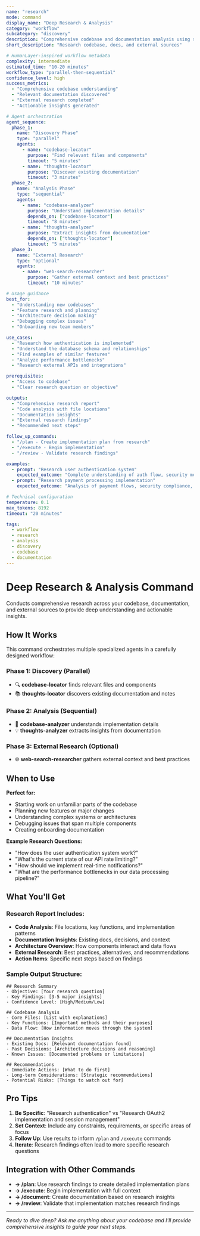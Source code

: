 ```yaml
---
name: "research"
mode: command
display_name: "Deep Research & Analysis"
category: "workflow"
subcategory: "discovery"
description: "Comprehensive codebase and documentation analysis using specialized agents to gather context and insights"
short_description: "Research codebase, docs, and external sources"

# HumanLayer-inspired workflow metadata
complexity: intermediate
estimated_time: "10-20 minutes"
workflow_type: "parallel-then-sequential"
confidence_level: high
success_metrics:
  - "Comprehensive codebase understanding"
  - "Relevant documentation discovered"
  - "External research completed"
  - "Actionable insights generated"

# Agent orchestration
agent_sequence:
  phase_1:
    name: "Discovery Phase"
    type: "parallel"
    agents:
      - name: "codebase-locator"
        purpose: "Find relevant files and components"
        timeout: "5 minutes"
      - name: "thoughts-locator"
        purpose: "Discover existing documentation"
        timeout: "3 minutes"
  phase_2:
    name: "Analysis Phase"
    type: "sequential"
    agents:
      - name: "codebase-analyzer"
        purpose: "Understand implementation details"
        depends_on: ["codebase-locator"]
        timeout: "8 minutes"
      - name: "thoughts-analyzer"
        purpose: "Extract insights from documentation"
        depends_on: ["thoughts-locator"]
        timeout: "5 minutes"
  phase_3:
    name: "External Research"
    type: "optional"
    agents:
      - name: "web-search-researcher"
        purpose: "Gather external context and best practices"
        timeout: "10 minutes"

# Usage guidance
best_for:
  - "Understanding new codebases"
  - "Feature research and planning"
  - "Architecture decision making"
  - "Debugging complex issues"
  - "Onboarding new team members"

use_cases:
  - "Research how authentication is implemented"
  - "Understand the database schema and relationships"
  - "Find examples of similar features"
  - "Analyze performance bottlenecks"
  - "Research external APIs and integrations"

prerequisites:
  - "Access to codebase"
  - "Clear research question or objective"

outputs:
  - "Comprehensive research report"
  - "Code analysis with file locations"
  - "Documentation insights"
  - "External research findings"
  - "Recommended next steps"

follow_up_commands:
  - "/plan - Create implementation plan from research"
  - "/execute - Begin implementation"
  - "/review - Validate research findings"

examples:
  - prompt: "Research user authentication system"
    expected_outcome: "Complete understanding of auth flow, security measures, and integration points"
  - prompt: "Research payment processing implementation"
    expected_outcome: "Analysis of payment flows, security compliance, and error handling"

# Technical configuration
temperature: 0.1
max_tokens: 8192
timeout: "20 minutes"

tags:
  - workflow
  - research
  - analysis
  - discovery
  - codebase
  - documentation
---
```


# Deep Research & Analysis Command

Conducts comprehensive research across your codebase, documentation, and external sources to provide deep understanding and actionable insights.

## How It Works

This command orchestrates multiple specialized agents in a carefully designed workflow:

### Phase 1: Discovery (Parallel)
- 🔍 **codebase-locator** finds relevant files and components
- 📚 **thoughts-locator** discovers existing documentation and notes

### Phase 2: Analysis (Sequential)
- 🧠 **codebase-analyzer** understands implementation details
- 💡 **thoughts-analyzer** extracts insights from documentation

### Phase 3: External Research (Optional)
- 🌐 **web-search-researcher** gathers external context and best practices

## When to Use

**Perfect for:**
- Starting work on unfamiliar parts of the codebase
- Planning new features or major changes
- Understanding complex systems or architectures
- Debugging issues that span multiple components
- Creating onboarding documentation

**Example Research Questions:**
- "How does the user authentication system work?"
- "What's the current state of our API rate limiting?"
- "How should we implement real-time notifications?"
- "What are the performance bottlenecks in our data processing pipeline?"

## What You'll Get

### Research Report Includes:
- **Code Analysis**: File locations, key functions, and implementation patterns
- **Documentation Insights**: Existing docs, decisions, and context
- **Architecture Overview**: How components interact and data flows
- **External Research**: Best practices, alternatives, and recommendations
- **Action Items**: Specific next steps based on findings

### Sample Output Structure:
```
## Research Summary
- Objective: [Your research question]
- Key Findings: [3-5 major insights]
- Confidence Level: [High/Medium/Low]

## Codebase Analysis
- Core Files: [List with explanations]
- Key Functions: [Important methods and their purposes]
- Data Flow: [How information moves through the system]

## Documentation Insights
- Existing Docs: [Relevant documentation found]
- Past Decisions: [Architecture decisions and reasoning]
- Known Issues: [Documented problems or limitations]

## Recommendations
- Immediate Actions: [What to do first]
- Long-term Considerations: [Strategic recommendations]
- Potential Risks: [Things to watch out for]
```

## Pro Tips

1. **Be Specific**: "Research authentication" vs "Research OAuth2 implementation and session management"
2. **Set Context**: Include any constraints, requirements, or specific areas of focus
3. **Follow Up**: Use results to inform `/plan` and `/execute` commands
4. **Iterate**: Research findings often lead to more specific research questions

## Integration with Other Commands

- **→ /plan**: Use research findings to create detailed implementation plans
- **→ /execute**: Begin implementation with full context
- **→ /document**: Create documentation based on research insights
- **→ /review**: Validate that implementation matches research findings

---

*Ready to dive deep? Ask me anything about your codebase and I'll provide comprehensive insights to guide your next steps.*